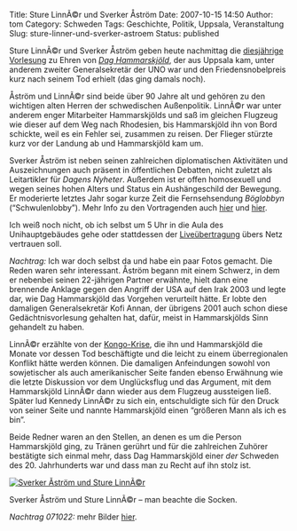 Title: Sture LinnÃ©r und Sverker Åström
Date: 2007-10-15 14:50
Author: tom
Category: Schweden
Tags: Geschichte, Politik, Uppsala, Veranstaltung
Slug: sture-linner-und-sverker-astroem
Status: published

Sture LinnÃ©r und Sverker Åström geben heute nachmittag die [diesjährige
Vorlesung](http://www.dhf.uu.se/dhlectures/) zu Ehren von [*Dag
Hammarskjöld*](http://de.wikipedia.org/wiki/Dag_Hammarskj%C3%B6ld), der
aus Uppsala kam, unter anderem zweiter Generalsekretär der UNO war und
den Friedensnobelpreis kurz nach seinem Tod erhielt (das ging damals
noch).

Åström und LinnÃ©r sind beide über 90 Jahre alt und gehören zu den
wichtigen alten Herren der schwedischen Außenpolitik. LinnÃ©r war unter
anderem enger Mitarbeiter Hammarskjölds und saß im gleichen Flugzeug wie
dieser auf dem Weg nach Rhodesien, bis Hammarskjöld ihn von Bord
schickte, weil es ein Fehler sei, zusammen zu reisen. Der Flieger
stürzte kurz vor der Landung ab und Hammarskjöld kam um.

Sverker Åström ist neben seinen zahlreichen diplomatischen Aktivitäten
und Auszeichnungen auch präsent in öffentlichen Debatten, nicht zuletzt
als Leitartikler für *Dagens Nyheter*. Außerdem ist er offen homosexuell
und wegen seines hohen Alters und Status ein Aushängeschild der
Bewegung. Er moderierte letztes Jahr sogar kurze Zeit die Fernsehsendung
*Böglobbyn* (“Schwulenlobby”). Mehr Info zu den Vortragenden auch
[hier](http://info.uu.se/press.nsf/pm/dag.hammarskjold.idE8D.html) und
[hier](http://info.uu.se/press.nsf/pm/tva.dag.id994.html).

Ich weiß noch nicht, ob ich selbst um 5 Uhr in die Aula des
Unihauptgebäudes gehe oder stattdessen der
[Liveübertragung](http://www.uu.se/webbteve-hammarskjold2007.html) übers
Netz vertrauen soll.

*Nachtrag:* Ich war doch selbst da und habe ein paar Fotos gemacht. Die
Reden waren sehr interessant. Åström begann mit einem Schwerz, in dem er
nebenbei seinen 22-jährigen Partner erwähnte, hielt dann eine brennende
Anklage gegen den Angriff der USA auf den Irak 2003 und legte dar, wie
Dag Hammarskjöld das Vorgehen verurteilt hätte. Er lobte den damaligen
Generalsekretär Kofi Annan, der übrigens 2001 auch schon diese
Gedächtnisvorlesung gehalten hat, dafür, meist in Hammarskjölds Sinn
gehandelt zu haben.

LinnÃ©r erzählte von der
[Kongo-Krise](http://de.wikipedia.org/wiki/Geschichte_der_Demokratischen_Republik_Kongo#Die_.22Kongo-Wirren.22),
die ihn und Hammarskjöld die Monate vor dessen Tod beschäftigte und die
leicht zu einem überregionalen Konflikt hätte werden können. Die
damaligen Anfeindungen sowohl von sowjetischer als auch amerikanischer
Seite fanden ebenso Erwähnung wie die letzte Diskussion vor dem
Unglücksflug und das Argument, mit dem Hammarskjöld LinnÃ©r dann wieder
aus dem Flugzeug aussteigen ließ. Später lud Kennedy LinnÃ©r zu sich
ein, entschuldigte sich für den Druck von seiner Seite und nannte
Hammarskjöld einen “größeren Mann als ich es bin”.

Beide Redner waren an den Stellen, an denen es um die Person
Hammarskjöld ging, zu Tränen gerührt und für die zahlreichen Zuhörer
bestätigte sich einmal mehr, dass Dag Hammarskjöld einer *der* Schweden
des 20. Jahrhunderts war und dass man zu Recht auf ihn stolz ist.

[![Sverker Åström und Sture
LinnÃ©r](/pic/sverkerlinner1_s.jpg "Sverker Åström und Sture LinnÃ©r")](/pic/sverkerlinner1_l.jpg)

Sverker Åström und Sture LinnÃ©r – man beachte die Socken.

*Nachtrag 071022:* mehr Bilder
[hier](http://thomasmarquart.net/gallery/LinnerAstrom/index.html).

